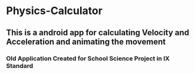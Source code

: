 # Physics-Calculator
## This is a android app for calculating Velocity and Acceleration and animating the movement

### Old Application Created for School Science Project in IX Standard 
